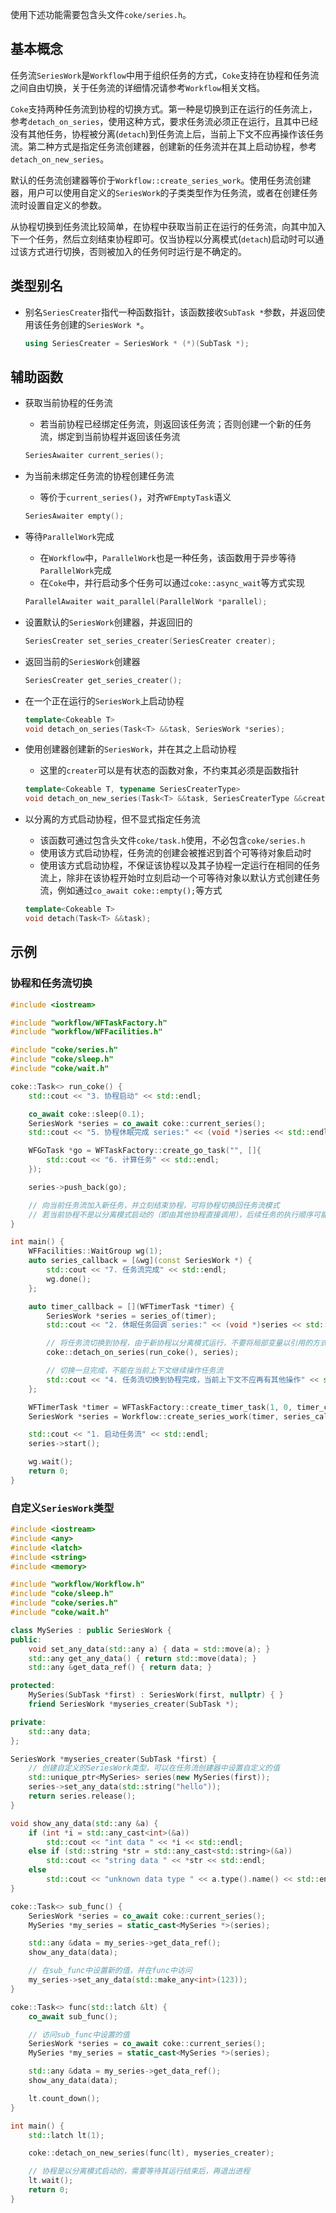 使用下述功能需要包含头文件`coke/series.h`。


## 基本概念
任务流`SeriesWork`是`Workflow`中用于组织任务的方式，`Coke`支持在协程和任务流之间自由切换，关于任务流的详细情况请参考`Workflow`相关文档。

`Coke`支持两种任务流到协程的切换方式。第一种是切换到正在运行的任务流上，参考`detach_on_series`，使用这种方式，要求任务流必须正在运行，且其中已经没有其他任务，协程被分离(`detach`)到任务流上后，当前上下文不应再操作该任务流。第二种方式是指定任务流创建器，创建新的任务流并在其上启动协程，参考`detach_on_new_series`。

默认的任务流创建器等价于`Workflow::create_series_work`。使用任务流创建器，用户可以使用自定义的`SeriesWork`的子类类型作为任务流，或者在创建任务流时设置自定义的参数。

从协程切换到任务流比较简单，在协程中获取当前正在运行的任务流，向其中加入下一个任务，然后立刻结束协程即可。仅当协程以分离模式(`detach`)启动时可以通过该方式进行切换，否则被加入的任务何时运行是不确定的。

## 类型别名
- 别名`SeriesCreater`指代一种函数指针，该函数接收`SubTask *`参数，并返回使用该任务创建的`SeriesWork *`。

    ```cpp
    using SeriesCreater = SeriesWork * (*)(SubTask *);
    ```


## 辅助函数

- 获取当前协程的任务流
    - 若当前协程已经绑定任务流，则返回该任务流；否则创建一个新的任务流，绑定到当前协程并返回该任务流

    ```cpp
    SeriesAwaiter current_series();
    ```

- 为当前未绑定任务流的协程创建任务流
    - 等价于`current_series()`，对齐`WFEmptyTask`语义

    ```cpp
    SeriesAwaiter empty();
    ```

- 等待`ParallelWork`完成
    - 在`Workflow`中，`ParallelWork`也是一种任务，该函数用于异步等待`ParallelWork`完成
    - 在`Coke`中，并行启动多个任务可以通过`coke::async_wait`等方式实现

    ```cpp
    ParallelAwaiter wait_parallel(ParallelWork *parallel);
    ```

- 设置默认的`SeriesWork`创建器，并返回旧的

    ```cpp
    SeriesCreater set_series_creater(SeriesCreater creater);
    ```

- 返回当前的`SeriesWork`创建器

    ```cpp
    SeriesCreater get_series_creater();
    ```

- 在一个正在运行的`SeriesWork`上启动协程

    ```cpp
    template<Cokeable T>
    void detach_on_series(Task<T> &&task, SeriesWork *series);
    ```

- 使用创建器创建新的`SeriesWork`，并在其之上启动协程
    - 这里的`creater`可以是有状态的函数对象，不约束其必须是函数指针

    ```cpp
    template<Cokeable T, typename SeriesCreaterType>
    void detach_on_new_series(Task<T> &&task, SeriesCreaterType &&creater);
    ```

- 以分离的方式启动协程，但不显式指定任务流
    - 该函数可通过包含头文件`coke/task.h`使用，不必包含`coke/series.h`
    - 使用该方式启动协程，任务流的创建会被推迟到首个可等待对象启动时
    - 使用该方式启动协程，不保证该协程以及其子协程一定运行在相同的任务流上，除非在该协程开始时立刻启动一个可等待对象以默认方式创建任务流，例如通过`co_await coke::empty();`等方式

    ```cpp
    template<Cokeable T>
    void detach(Task<T> &&task);
    ```


## 示例
### 协程和任务流切换

```cpp
#include <iostream>

#include "workflow/WFTaskFactory.h"
#include "workflow/WFFacilities.h"

#include "coke/series.h"
#include "coke/sleep.h"
#include "coke/wait.h"

coke::Task<> run_coke() {
    std::cout << "3. 协程启动" << std::endl;

    co_await coke::sleep(0.1);
    SeriesWork *series = co_await coke::current_series();
    std::cout << "5. 协程休眠完成 series:" << (void *)series << std::endl;

    WFGoTask *go = WFTaskFactory::create_go_task("", []{
        std::cout << "6. 计算任务" << std::endl;
    });

    series->push_back(go);

    // 向当前任务流加入新任务，并立刻结束协程，可将协程切换回任务流模式
    // 若当前协程不是以分离模式启动的（即由其他协程直接调用），后续任务的执行顺序可能不符合预期
}

int main() {
    WFFacilities::WaitGroup wg(1);
    auto series_callback = [&wg](const SeriesWork *) {
        std::cout << "7. 任务流完成" << std::endl;
        wg.done();
    };

    auto timer_callback = [](WFTimerTask *timer) {
        SeriesWork *series = series_of(timer);
        std::cout << "2. 休眠任务回调 series:" << (void *)series << std::endl;

        // 将任务流切换到协程，由于新协程以分离模式运行，不要将局部变量以引用的方式传递到协程
        coke::detach_on_series(run_coke(), series);

        // 切换一旦完成，不能在当前上下文继续操作任务流
        std::cout << "4. 任务流切换到协程完成，当前上下文不应再有其他操作" << std::endl;
    };

    WFTimerTask *timer = WFTaskFactory::create_timer_task(1, 0, timer_callback);
    SeriesWork *series = Workflow::create_series_work(timer, series_callback);

    std::cout << "1. 启动任务流" << std::endl;
    series->start();

    wg.wait();
    return 0;
}
```

### 自定义`SeriesWork`类型

```cpp
#include <iostream>
#include <any>
#include <latch>
#include <string>
#include <memory>

#include "workflow/Workflow.h"
#include "coke/sleep.h"
#include "coke/series.h"
#include "coke/wait.h"

class MySeries : public SeriesWork {
public:
    void set_any_data(std::any a) { data = std::move(a); }
    std::any get_any_data() { return std::move(data); }
    std::any &get_data_ref() { return data; }

protected:
    MySeries(SubTask *first) : SeriesWork(first, nullptr) { }
    friend SeriesWork *myseries_creater(SubTask *);

private:
    std::any data;
};

SeriesWork *myseries_creater(SubTask *first) {
    // 创建自定义的SeriesWork类型，可以在任务流创建器中设置自定义的值
    std::unique_ptr<MySeries> series(new MySeries(first));
    series->set_any_data(std::string("hello"));
    return series.release();
}

void show_any_data(std::any &a) {
    if (int *i = std::any_cast<int>(&a))
        std::cout << "int data " << *i << std::endl;
    else if (std::string *str = std::any_cast<std::string>(&a))
        std::cout << "string data " << *str << std::endl;
    else
        std::cout << "unknown data type " << a.type().name() << std::endl;
}

coke::Task<> sub_func() {
    SeriesWork *series = co_await coke::current_series();
    MySeries *my_series = static_cast<MySeries *>(series);

    std::any &data = my_series->get_data_ref();
    show_any_data(data);

    // 在sub_func中设置新的值，并在func中访问
    my_series->set_any_data(std::make_any<int>(123));
}

coke::Task<> func(std::latch &lt) {
    co_await sub_func();

    // 访问sub_func中设置的值
    SeriesWork *series = co_await coke::current_series();
    MySeries *my_series = static_cast<MySeries *>(series);

    std::any &data = my_series->get_data_ref();
    show_any_data(data);

    lt.count_down();
}

int main() {
    std::latch lt(1);

    coke::detach_on_new_series(func(lt), myseries_creater);

    // 协程是以分离模式启动的，需要等待其运行结束后，再退出进程
    lt.wait();
    return 0;
}
```
